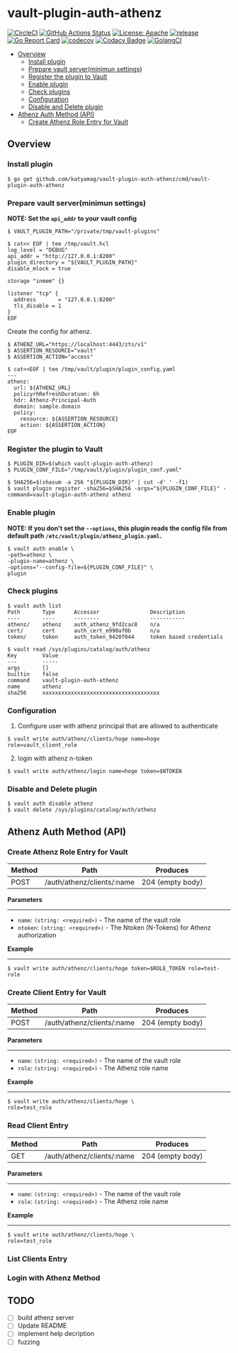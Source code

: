 # vault-plugin-auth-athenz

[![CircleCI](https://circleci.com/gh/katyamag/vault-plugin-auth-athenz/tree/master.svg?style=svg)](https://circleci.com/gh/katyamag/vault-plugin-auth-athenz/tree/master) [![GitHub Actions Status](https://github.com/katyamag/vault-plugin-auth-athenz/workflows/vault-athenz-auth-plugin/badge.svg?branch=master)](https://github.com/katyamag/vault-plugin-auth-athenz/actions) [![License: Apache](https://img.shields.io/badge/License-Apache%202.0-blue.svg?style=flat-square)](https://opensource.org/licenses/Apache-2.0) [![release](https://img.shields.io/github/release/katyamag/vault-plugin-auth-athenz.svg?style=flat-square)](https://github.com/katyamag/vault-plugin-auth-athenz/releases/latest) [![Go Report Card](https://goreportcard.com/badge/github.com/katyamag/vault-plugin-auth-athenz)](https://goreportcard.com/report/github.com/katyamag/vault-plugin-auth-athenz) [![codecov](https://codecov.io/gh/katyamag/vault-plugin-auth-athenz/branch/master/graph/badge.svg)](https://codecov.io/gh/katyamag/vault-plugin-auth-athenz) [![Codacy Badge](https://api.codacy.com/project/badge/Grade/b882607af6db48f88f3c2fbd33e78686)](https://www.codacy.com/manual/katyamag/vault-plugin-auth-athenz?utm_source=github.com&utm_medium=referral&utm_content=katyamag/vault-plugin-auth-athenz&utm_campaign=Badge_Grade) [![GolangCI](https://golangci.com/badges/github.com/katyamag/vault-plugin-auth-athenz.svg?style=flat-square)](https://golangci.com/r/github.com/katyamag/vault-plugin-auth-athenz)

<!-- START doctoc generated TOC please keep comment here to allow auto update -->

<!-- DON'T EDIT THIS SECTION, INSTEAD RE-RUN doctoc TO UPDATE -->

-   [Overview](#overview)
    -   [Install plugin](#install-plugin)
    -   [Prepare vault server(minimun settings)](#prepare-vault-serverminimun-settings)
    -   [Register the plugin to Vault](#register-the-plugin-to-vault)
    -   [Enable plugin](#enable-plugin)
    -   [Check plugins](#check-plugins)
    -   [Configuration](#configuration)
    -   [Disable and Delete plugin](#disable-and-delete-plugin)
-   [Athenz Auth Method (API)](#athenz-auth-method-api)
    -   [Create Athenz Role Entry for Vault](#create-athenz-role-entry-for-vault)

<!-- END doctoc generated TOC please keep comment here to allow auto update -->

## Overview

### Install plugin
```
$ go get github.com/katyamag/vault-plugin-auth-athenz/cmd/vault-plugin-auth-athenz
```

### Prepare vault server(minimun settings)

**NOTE: Set the `api_addr` to your vault config**
```
$ VAULT_PLUGIN_PATH="/private/tmp/vault-plugins"

$ cat<< EOF | tee /tmp/vault.hcl
log_level = "DEBUG"
api_addr = "http://127.0.0.1:8200"
plugin_directory = "${VAULT_PLUGIN_PATH}"
disable_mlock = true

storage "inmem" {}

listener "tcp" {
  address       = "127.0.0.1:8200"
  tls_disable = 1
}
EOF
```

Create the config for athenz.
```
$ ATHENZ_URL="https://localhost:4443/zts/v1"
$ ASSERTION_RESOURCE="vault"
$ ASSERTION_ACTION="access"

$ cat<<EOF | tee /tmp/vault/plugin/plugin_config.yaml
---
athenz:
  url: ${ATHENZ_URL}
  policyrhRefreshDuratuon: 6h
  hdr: Athenz-Principal-Auth
  domain: sample.domain
  policy:
    resource: ${ASSERTION_RESOURCE}
    action: ${ASSERTION_ACTION}
EOF
```

### Register the plugin to Vault
```
$ PLUGIN_DIR=$(which vault-plugin-auth-athenz)
$ PLUGIN_CONF_FILE="/tmp/vault/plugin/plugin_conf.yaml"

$ SHA256=$(shasum -a 256 "${PLUGIN_DIR}" | cut -d' ' -f1)
$ vault plugin register -sha256=$SHA256 -args="${PLUGIN_CONF_FILE}" -command=vault-plugin-auth-athenz athenz
```

### Enable plugin

**NOTE: If you don't set the `--options`, this plugin reads the config file from default path `/etc/vault/plugin/athenz_plugin.yaml`.**
```
$ vault auth enable \
-path=athenz \
-plugin-name=athenz \
-options="--config-file=${PLUGIN_CONF_FILE}" \
plugin
```

### Check plugins
```
$ vault auth list
Path       Type      Accessor                Description
----       ----      --------                -----------
athenz/    athenz    auth_athenz_9fd2cac8    n/a
cert/      cert      auth_cert_e990af0b      n/a
token/     token     auth_token_9420f044     token based credentials

$ vault read /sys/plugins/catalog/auth/athenz
Key        Value
---        -----
args       []
builtin    false
command    vault-plugin-auth-athenz
name       athenz
sha256     xxxxxxxxxxxxxxxxxxxxxxxxxxxxxxxxxxxxx
```

### Configuration

1.  Configure user with athenz principal that are allowed to authenticate

```
$ vault write auth/athenz/clients/hoge name=hoge role=vault_client_role
```

2.  login with athenz n-token

```
$ vault write auth/athenz/login name=hoge token=$NTOKEN
```

### Disable and Delete plugin
```
$ vault auth disable athenz
$ vault delete /sys/plugins/catalog/auth/athenz
```

## Athenz Auth Method (API)

### Create Athenz Role Entry for Vault

| Method | Path                       | Produces         |
| ------ | -------------------------- | ---------------- |
| POST   | /auth/athenz/clients/:name | 204 (empty body) |

**Parameters**

* * *

-   `name`: `(string: <required>)` - The name of the vault role
-   `ntoken`: `(string: <required>)` - The Ntoken (N-Tokens) for Athenz authorization

**Example**

* * *

```
$ vault write auth/athenz/clients/hoge token=$ROLE_TOKEN role=test-role
```

### Create Client Entry for Vault

| Method | Path                       | Produces         |
|--------|----------------------------|------------------|
| POST   | /auth/athenz/clients/:name | 204 (empty body) |

__Parameters__

---

- `name`: `(string: <required>)` - The name of the vault role
- `role`: `(string: <required>)` - The Athenz role name

__Example__

---

```
$ vault write auth/athenz/clients/hoge \
role=test_role
```

### Read Client Entry

| Method | Path                       | Produces         |
|--------|----------------------------|------------------|
| GET    | /auth/athenz/clients/:name | 204 (empty body) |

__Parameters__

---

- `name`: `(string: <required>)` - The name of the vault role
- `role`: `(string: <required>)` - The Athenz role name

__Example__

---

```
$ vault write auth/athenz/clients/hoge \
role=test_role
```

### List Clients Entry

### Login with Athenz Method


## TODO
 - [ ] build athenz server
 - [ ] Update README
 - [ ] implement help decription
 - [ ] fuzzing
